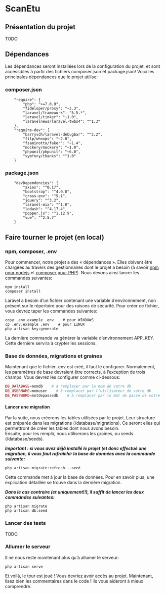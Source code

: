 # ScanEtu

## Présentation du projet
TODO

## Dépendances

Les dépendances seront installées lors de la configuration du projet, et sont accessibles à partir des fichiers composer.json et package.json! Voici les principales dépendances que le projet utilise:

### composer.json
```
    "require": {
        "php": ">=7.0.0",
        "fideloper/proxy": "~3.3",
        "laravel/framework": "5.5.*",
        "laravel/tinker": "~1.0",
        "laravelnews/laravel-twbs4": "^1.3"
    },
    "require-dev": {
        "barryvdh/laravel-debugbar": "^3.2",
        "filp/whoops": "~2.0",
        "fzaninotto/faker": "~1.4",
        "mockery/mockery": "~1.0",
        "phpunit/phpunit": "~6.0",
        "symfony/thanks": "^1.0"
    }
```

### package.json
```
    "devDependencies": {
        "axios": "^0.17",
        "bootstrap": "^4.0.0",
        "cross-env": "^5.1",
        "jquery": "^3.2",
        "laravel-mix": "^1.0",
        "lodash": "^4.17.4",
        "popper.js": "^1.12.9",
        "vue": "^2.5.7"
    }
```

## Faire tourner le projet (en local)

### npm, composer, .env

Pour commencer, notre projet a des « dépendances ». Elles doivent être chargées au travers des gestionnaires dont le projet a besoin (à savoir [npm pour nodejs](https://www.npmjs.com/get-npm) et [composer pour PHP](https://getcomposer.org/download/)). Nous devons ainsi lancer les commandes suivantes:

```
npm install
composer install
```

Laravel a besoin d’un fichier contenant une variable d’environnement, non présent sur le répertoire pour des raisons de sécurité. Pour créer ce fichier, vous devrez taper les commandes suivantes:

```
copy .env.example .env    # pour WINDOWS
cp .env.example .env    # pour LINUX
php artisan key:generate
```

La dernière commande va générer la variable d’environnement APP_KEY. Cette dernière servira à crypter les sessions.

### Base de données, migrations et graines

Maintenant que le fichier .env est créé, il faut le configurer. Normalement, les paramètres de base devraient être corrects, à l’exception de trois champs. Vous devrez les configurer comme ci-dessous:

```php
DB_DATABASE=nomdb    # à remplacer par le nom de votre db
DB_USERNAME=nomuser    # à remplacer par l’utilisateur de votre db
DB_PASSWORD=motdepassedb    # à remplacer par le mot de passe de votre db
```

#### Lancer une migration

Par la suite, nous créerons les tables utilisées par le projet.
Leur structure est préparée dans les migrations (/database/migrations). Ce seront elles qui permettront de créer les tables dont nous avons besoin.  
Ensuite, pour les remplir, nous utiliserons les graines, ou seeds (/database/seeds).

***Important : si vous avez déjà installé le projet (et donc effectué une migration, il vous faut rafraîchir la base de données avec la commande suivante:***

```
php artisan migrate:refresh --seed
```

Cette commande met à jour la base de données. Pour en savoir plus, une explication détaillée se trouve dans la dernière migration.

***Dans le cas contraire (et uniquement!!), il suffit de lancer les deux commandes suivantes:***

```
php artisan migrate
php artisan db:seed
```

### Lancer des tests
TODO

### Allumer le serveur

Il ne nous reste maintenant plus qu’à allumer le serveur:

```
php artisan serve
```

Et voilà, le tour est joué ! Vous devriez avoir accès au projet. Maintenant, lisez bien les commentaires dans le code ! Ils vous aideront à mieux comprendre.
